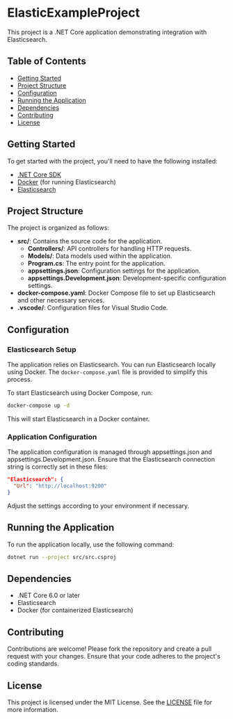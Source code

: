 # ElasticExampleProject

This project is a .NET Core application demonstrating integration with Elasticsearch.

## Table of Contents

- [Getting Started](#getting-started)
- [Project Structure](#project-structure)
- [Configuration](#configuration)
- [Running the Application](#running-the-application)
- [Dependencies](#dependencies)
- [Contributing](#contributing)
- [License](#license)

## Getting Started

To get started with the project, you'll need to have the following installed:

- [.NET Core SDK](https://dotnet.microsoft.com/download)
- [Docker](https://www.docker.com/get-started) (for running Elasticsearch)
- [Elasticsearch](https://www.elastic.co/downloads/elasticsearch)

## Project Structure

The project is organized as follows:

- **src/**: Contains the source code for the application.
  - **Controllers/**: API controllers for handling HTTP requests.
  - **Models/**: Data models used within the application.
  - **Program.cs**: The entry point for the application.
  - **appsettings.json**: Configuration settings for the application.
  - **appsettings.Development.json**: Development-specific configuration settings.
- **docker-compose.yaml**: Docker Compose file to set up Elasticsearch and other necessary services.
- **.vscode/**: Configuration files for Visual Studio Code.

## Configuration

### Elasticsearch Setup

The application relies on Elasticsearch. You can run Elasticsearch locally using Docker. The `docker-compose.yaml` file is provided to simplify this process.

To start Elasticsearch using Docker Compose, run:

```bash
docker-compose up -d
```

This will start Elasticsearch in a Docker container.

### Application Configuration

The application configuration is managed through appsettings.json and appsettings.Development.json. Ensure that the Elasticsearch connection string is correctly set in these files:

```json
"Elasticsearch": {
  "Url": "http://localhost:9200"
}
```

Adjust the settings according to your environment if necessary.

## Running the Application

To run the application locally, use the following command:

```bash
dotnet run --project src/src.csproj
```

## Dependencies

- .NET Core 6.0 or later
- Elasticsearch
- Docker (for containerized Elasticsearch)

## Contributing

Contributions are welcome! Please fork the repository and create a pull request with your changes. Ensure that your code adheres to the project's coding standards.

## License

This project is licensed under the MIT License. See the [LICENSE](LICENSE) file for more information.
